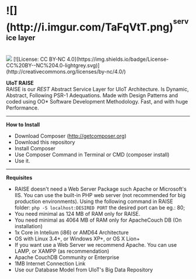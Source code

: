 <h1>![](http://i.imgur.com/TaFqVtT.png)<sup><sup>service layer</sup></sup><sub><sub><sup></h1></sup></sub></sub>
<br>
<a href="https://zenhub.com"><img src="https://raw.githubusercontent.com/ZenHubIO/support/master/zenhub-badge.png"></a> [![License: CC BY-NC 4.0](https://img.shields.io/badge/License-CC%20BY--NC%204.0-lightgrey.svg)](http://creativecommons.org/licenses/by-nc/4.0/)

<b>UIoT RAISE</b><br>
RAISE is our <i>REST</i>  Abstract Service Layer for UIoT Architecture. Is Dynamic, Abstract, Following PSR-1 Adequations. Made with Design Patterns and coded using OO* Software Development Methodology. Fast, and with huge Performance.

----------------------------------------------------

<b>How to Install</b><br>
+ Download Composer (http://getcomposer.org)
+ Download this repository
+ Install Composer
+ Use Composer Command in Terminal or CMD (composer install)
+ Use it.

----------------------------------------------------

<b>Requisites</b>
+ RAISE doesn't need a Web Server Package such Apache or Microsoft's IIS. You can use the built-in PHP web server (not recommended for big production environments). Using the following command in RAISE folder: `php -S localhost:DESIRED PORT` the desired port can be eg.: 80;
+ You need minimal as 124 MB of RAM only for RAISE.
+ You need minimal as 4064 MB of RAM only for ApacheCouch DB (On installation)
+ 1x Core in Intelium (i86) or AMD64 Architecture
+ OS with Linux 3.4+, or Windows XP+, or OS X Lion+
+ If you want use a Web Server we recommend Apache. You can use LAMP, or XAMPP (as recommendation)
+ Apache CouchDB Community or Enterprise
+ 1MB Internet Connection Link
+ Use our Database Model from UIoT's Big Data Repository
